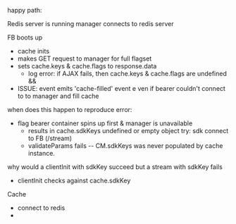 happy path:

Redis server is running
manager connects to redis server

FB boots up

- cache inits
- makes GET request to manager for full flagset
- sets cache.keys & cache.flags to response.data
  - log error: if AJAX fails, then cache.keys & cache.flags are undefined &&
- ISSUE: event emits 'cache-filled' event e
  ven if bearer couldn't connect to to manager and fill cache

when does this happen to reproduce error:

- flag bearer container spins up first & manager is unavailable 
  - results in cache.sdkKeys undefined or empty object
try: sdk connect to FB (/stream)
  - validateParams fails -- CM.sdkKeys was never populated by cache instance.  


why would a clientInit with sdkKey succeed but a stream with sdkKey fails
- clientInit checks against cache.sdkKey 


Cache
- connect to redis
- 